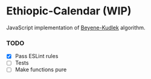 # Ethiopic-Calendar (WIP)

JavaScript implementation of [Beyene-Kudlek](http://geez.org/Calendars/) algorithm.

### TODO
- [X] Pass ESLint rules
- [ ] Tests
- [ ] Make functions pure

